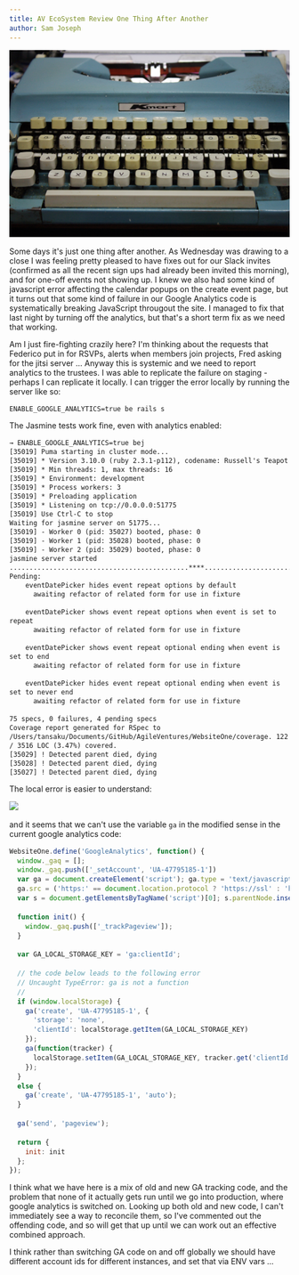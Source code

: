 ```yaml
---
title: AV EcoSystem Review One Thing After Another
author: Sam Joseph
---
```


![typewriter](../images/typewriter.jpg)

Some days it's just one thing after another.  As Wednesday was drawing to a close I was feeling pretty pleased to have fixes out for our Slack invites (confirmed as all the recent sign ups had already been invited this morning), and for one-off events not showing up.  I knew we also had some kind of javascript error affecting the calendar popups on the create event page, but it turns out that some kind of failure in our Google Analytics code is systematically breaking JavaScript througout the site.  I managed to fix that last night by turning off the analytics, but that's a short term fix as we need that working.

Am I just fire-fighting crazily here?  I'm thinking about the requests that Federico put in for RSVPs, alerts when members join projects, Fred asking for the jitsi server ...  Anyway this is systemic and we need to report analytics to the trustees.  I was able to replicate the failure on staging - perhaps I can replicate it locally.  I can trigger the error locally by running the server like so:

```
ENABLE_GOOGLE_ANALYTICS=true be rails s
```

The Jasmine tests work fine, even with analytics enabled:

```
→ ENABLE_GOOGLE_ANALYTICS=true bej
[35019] Puma starting in cluster mode...
[35019] * Version 3.10.0 (ruby 2.3.1-p112), codename: Russell's Teapot
[35019] * Min threads: 1, max threads: 16
[35019] * Environment: development
[35019] * Process workers: 3
[35019] * Preloading application
[35019] * Listening on tcp://0.0.0.0:51775
[35019] Use Ctrl-C to stop
Waiting for jasmine server on 51775...
[35019] - Worker 0 (pid: 35027) booted, phase: 0
[35019] - Worker 1 (pid: 35028) booted, phase: 0
[35019] - Worker 2 (pid: 35029) booted, phase: 0
jasmine server started
.............................................****..........................
Pending:
	eventDatePicker hides event repeat options by default
	  awaiting refactor of related form for use in fixture

	eventDatePicker shows event repeat options when event is set to repeat
	  awaiting refactor of related form for use in fixture

	eventDatePicker shows event repeat optional ending when event is set to end
	  awaiting refactor of related form for use in fixture

	eventDatePicker hides event repeat optional ending when event is set to never end
	  awaiting refactor of related form for use in fixture

75 specs, 0 failures, 4 pending specs
Coverage report generated for RSpec to /Users/tansaku/Documents/GitHub/AgileVentures/WebsiteOne/coverage. 122 / 3516 LOC (3.47%) covered.
[35029] ! Detected parent died, dying
[35028] ! Detected parent died, dying
[35027] ! Detected parent died, dying
```

The local error is easier to understand:

![](https://dl.dropbox.com/s/xzo0oe3pgnquepo/Screenshot%202017-11-16%2009.52.32.png?dl=0)

and it seems that we can't use the variable `ga` in the modified sense in the current google analytics code:

```js
WebsiteOne.define('GoogleAnalytics', function() {
  window._gaq = [];
  window._gaq.push(['_setAccount', 'UA-47795185-1'])
  var ga = document.createElement('script'); ga.type = 'text/javascript'; ga.async = true;
  ga.src = ('https:' == document.location.protocol ? 'https://ssl' : 'http://www') + '.google-analytics.com/ga.js';
  var s = document.getElementsByTagName('script')[0]; s.parentNode.insertBefore(ga, s);

  function init() {
    window._gaq.push(['_trackPageview']);
  }

  var GA_LOCAL_STORAGE_KEY = 'ga:clientId';

  // the code below leads to the following error
  // Uncaught TypeError: ga is not a function
  //
  if (window.localStorage) {
    ga('create', 'UA-47795185-1', {
      'storage': 'none',
      'clientId': localStorage.getItem(GA_LOCAL_STORAGE_KEY)
    });
    ga(function(tracker) {
      localStorage.setItem(GA_LOCAL_STORAGE_KEY, tracker.get('clientId'));
    });
  }
  else {
    ga('create', 'UA-47795185-1', 'auto');
  }

  ga('send', 'pageview');

  return {
    init: init
  };
});
```

I think what we have here is a mix of old and new GA tracking code, and the problem that none of it actually gets run until we go into production, where google analytics is switched on.  Looking up both old and new code, I can't immediately see a way to reconcile them, so I've commented out the offending code, and so will get that up until we can work out an effective combined approach.

I think rather than switching GA code on and off globally we should have different account ids for different instances, and set that via ENV vars ...

